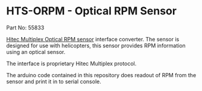 # HTS-ORPM - Optical RPM Sensor
Part No: 55833

[Hitec Multiplex Optical RPM sensor](https://hitecrcd.com/products/aircraft-radios-receivers-and-accessories/telemetry-systems-components/telemetry-components-/hts-orpm-optical-rpm-sensor/product) interface converter. The sensor is designed for use with helicopters, this sensor provides RPM information using an optical sensor.

The interface is proprietary Hitec Multiplex protocol. 

The arduino code contained in this repository does readout of RPM from the sensor and print it in to serial console. 

